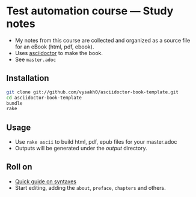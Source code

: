 Test automation course — Study notes 
====================================

- My notes from this course are collected and organized as a source file for an eBook (html, pdf, ebook).
- Uses [asciidoctor](http://asciidoctor.org) to make the book.
- See `master.adoc`


Installation
------------

```bash
git clone git://github.com/vysakh0/asciidoctor-book-template.git
cd asciidoctor-book-template
bundle
rake
```

Usage
-----

- Use `rake ascii` to build html, pdf, epub files for your master.adoc
- Outputs will be generated under the _output_ directory.

Roll on
-------
- [Quick guide on syntaxes](http://asciidoctor.org/docs/asciidoc-syntax-quick-reference/)
- Start editing, adding the  `about`, `preface`, `chapters` and others.
